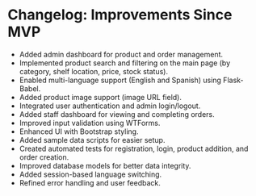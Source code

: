 # Changelog: Improvements Since MVP

- Added admin dashboard for product and order management.
- Implemented product search and filtering on the main page (by category, shelf location, price, stock status).
- Enabled multi-language support (English and Spanish) using Flask-Babel.
- Added product image support (image URL field).
- Integrated user authentication and admin login/logout.
- Added staff dashboard for viewing and completing orders.
- Improved input validation using WTForms.
- Enhanced UI with Bootstrap styling.
- Added sample data scripts for easier setup.
- Created automated tests for registration, login, product addition, and order creation.
- Improved database models for better data integrity.
- Added session-based language switching.
- Refined error handling and user feedback.
